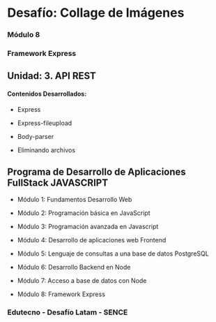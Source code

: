 # Desafío: Collage de Imágenes

### Módulo 8
### Framework Express

## Unidad: 3. API REST

#### Contenidos Desarrollados:

- Express

- Express-fileupload

- Body-parser

- Eliminando archivos



## Programa de Desarrollo de Aplicaciones FullStack JAVASCRIPT

- Módulo 1: Fundamentos Desarrollo Web

- Módulo 2: Programación básica en JavaScript

- Módulo 3: Programación avanzada en Javascript

- Módulo 4: Desarrollo de aplicaciones web Frontend

- Módulo 5: Lenguaje de consultas a una base de datos PostgreSQL

- Módulo 6: Desarrollo Backend en Node

- Módulo 7: Acceso a base de datos con Node

- Módulo 8: Framework Express


### Edutecno - Desafío Latam - SENCE